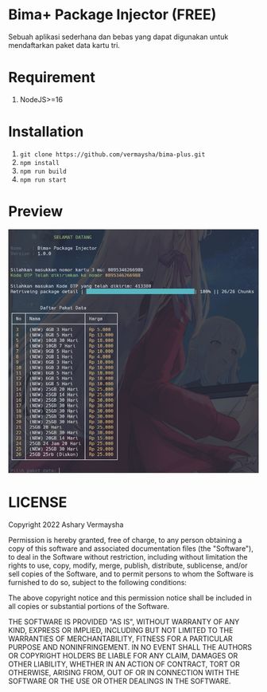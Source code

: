 # Bima+ Package Injector (FREE)

Sebuah aplikasi sederhana dan bebas yang dapat digunakan untuk mendaftarkan paket data kartu tri.

# Requirement

1. NodeJS>=16

# Installation

1. `git clone https://github.com/vermaysha/bima-plus.git`
2. `npm install`
3. `npm run build`
4. `npm run start`

# Preview

![Preview](preview.png)

# LICENSE

Copyright 2022 Ashary Vermaysha

Permission is hereby granted, free of charge, to any person obtaining a copy of this software and associated documentation files (the "Software"), to deal in the Software without restriction, including without limitation the rights to use, copy, modify, merge, publish, distribute, sublicense, and/or sell copies of the Software, and to permit persons to whom the Software is furnished to do so, subject to the following conditions:

The above copyright notice and this permission notice shall be included in all copies or substantial portions of the Software.

THE SOFTWARE IS PROVIDED "AS IS", WITHOUT WARRANTY OF ANY KIND, EXPRESS OR IMPLIED, INCLUDING BUT NOT LIMITED TO THE WARRANTIES OF MERCHANTABILITY, FITNESS FOR A PARTICULAR PURPOSE AND NONINFRINGEMENT. IN NO EVENT SHALL THE AUTHORS OR COPYRIGHT HOLDERS BE LIABLE FOR ANY CLAIM, DAMAGES OR OTHER LIABILITY, WHETHER IN AN ACTION OF CONTRACT, TORT OR OTHERWISE, ARISING FROM, OUT OF OR IN CONNECTION WITH THE SOFTWARE OR THE USE OR OTHER DEALINGS IN THE SOFTWARE.
